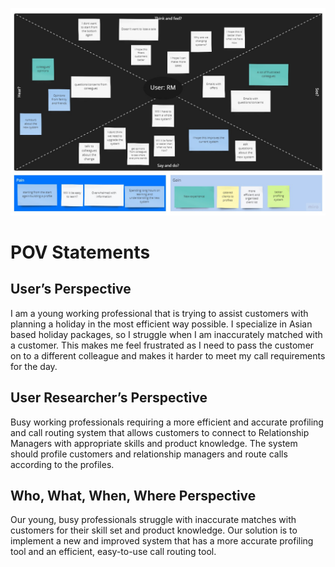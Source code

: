 ![relationship manage empathy map](images/empathy-maps/relationship-manager.jpg)

# POV Statements

## User’s Perspective

I am a young working professional that is trying to assist customers with
planning a holiday in the most efficient way possible. I specialize in Asian
based holiday packages, so I struggle when I am inaccurately matched with a
customer. This makes me feel frustrated as I need to pass the customer on to a
different colleague and makes it harder to meet my call requirements for the
day.

## User Researcher’s Perspective

Busy working professionals requiring a more efficient and accurate profiling and
call routing system that allows customers to connect to Relationship Managers
with appropriate skills and product knowledge. The system should profile
customers and relationship managers and route calls according to the profiles.

## Who, What, When, Where Perspective

Our young, busy professionals struggle with inaccurate matches with customers
for their skill set and product knowledge. Our solution is to implement a new
and improved system that has a more accurate profiling tool and an efficient,
easy-to-use call routing tool.
